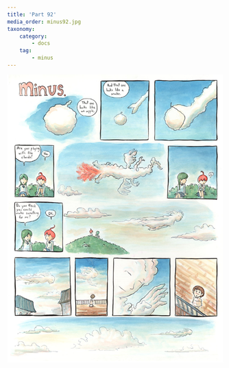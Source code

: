 ```yaml
---
title: 'Part 92'
media_order: minus92.jpg
taxonomy:
    category:
        - docs
    tag:
        - minus
---
```


![](minus92.jpg)